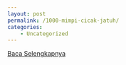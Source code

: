 ```yaml
---
layout: post
permalink: /1000-mimpi-cicak-jatuh/
categories:
    - Uncategorized
---
```


[Baca Selengkapnya](/03)